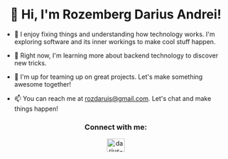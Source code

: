 <h1 align="center">👋 Hi, I'm Rozemberg Darius Andrei!</h1>

- 🔭 I enjoy fixing things and understanding how technology works. I'm exploring software and its inner workings to make cool stuff happen.

- 🌱 Right now, I'm learning more about backend technology to discover new tricks.

- 💞️ I'm up for teaming up on great projects. Let's make something awesome together!

- 📫 You can reach me at [rozdaruis@gmail.com](mailto:rozdaruis@gmail.com). Let's chat and make things happen!

<h3 align="center">Connect with me:</h3>
<p align="center">
<a href="https://www.linkedin.com/in/darius-andrei-rozemberg/" target="blank"><img align="center" src="https://raw.githubusercontent.com/rahuldkjain/github-profile-readme-generator/master/src/images/icons/Social/linked-in-alt.svg" alt="darius-andrei-rozemberg" height="30" width="40" /></a>
</p>
